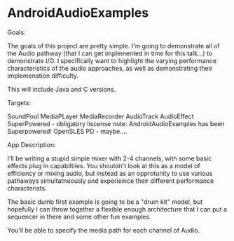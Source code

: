 # AndroidAudioExamples

Goals:

The goals of this project are pretty simple.  I'm going to demonstrate all of the Audio pathway (that I can get implemented in time for this talk...) to demonstrate I/O.  I specifically want to highlight the varying performance characteristics of the audio approaches, as well as demonstrating their implemenation difficulty.

This will include Java and C versions.

Targets:

SoundPool
MediaPLayer
MediaRecorder
AudioTrack
AudioEffect
SuperPowered - obligatory liscense note:  AndroidAudioExamples has been Superpowered!
OpenSLES
PD - maybe....

App Description:

I'll be writing a stupid simple mixer with 2-4 channels, with some basic effects plug in capabiltiies. You shouldn't look at this as a model of efficiency or mixing audio, but instead as an opprotunity to use various pathaways simultatneously and experieince their different performance characterists.

The basic dumb first example is going to be a "drum kit" model, but hopefully I can throw together a flexible enough architecture that I can put a sequencer in there and some other fun examples.

You'll be able to specify the media path for each channel of Audio.



